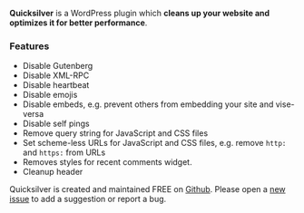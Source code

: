 **Quicksilver** is a WordPress plugin which **cleans up your website and optimizes it for better performance**.

### Features

* Disable Gutenberg
* Disable XML-RPC
* Disable heartbeat
* Disable emojis
* Disable embeds, e.g. prevent others from embedding your site and vise-versa
* Disable self pings
* Remove query string for JavaScript and CSS files
* Set scheme-less URLs for JavaScript and CSS files, e.g. remove `http:` and `https:` from URLs
* Removes styles for recent comments widget.
* Cleanup header

Quicksilver is created and maintained FREE on [Github](https://github.com/mechanika-design/quicksilver). Please open a [new issue](https://github.com/mechanika-design/quicksilver/issues) to add a suggestion or report a bug.

